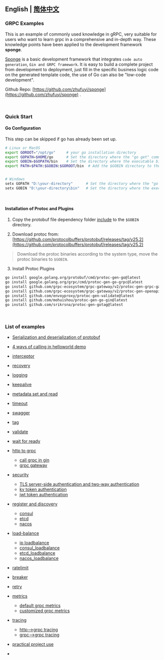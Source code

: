 ## English  | [简体中文](readme-cn.md)

### GRPC Examples

This is an example of commonly used knowledge in gRPC, very suitable for users who want to learn grpc in a comprehensive and in-depth way. These knowledge points have been applied to the development framework **sponge**.

[Sponge](https://github.com/zhufuyi/sponge) is a basic development framework that integrates `code auto generation`, `Gin and GRPC framework`. It is easy to build a complete project from development to deployment, just fill in the specific business logic code on the generated template code, the use of Go can also be "low-code development".

Github Repo: [https://github.com/zhufuyi/sponge](https://github.com/zhufuyi/sponge) .

<br>

### Quick Start

#### Go Configuration

This step can be skipped if go has already been set up.

```bash
# Linux or MacOS
export GOROOT="/opt/go"     # your go installation directory
export GOPATH=$HOME/go      # Set the directory where the "go get" command downloads third-party packages
export GOBIN=$GOPATH/bin    # Set the directory where the executable binaries are compiled by the "go install" command.
export PATH=$PATH:$GOBIN:$GOROOT/bin  # Add the $GOBIN directory to the system path.


# Windows
setx GOPATH "D:\your-directory"      # Set the directory where the "go get" command downloads third-party packages
setx GOBIN "D:\your-directory\bin"   # Set the directory where the executable binary files generated by the "go install" command are stored.
```

<br>

#### Installation of Protoc and Plugins

1. Copy the protobuf file dependency folder [include](include) to the `$GOBIN` directory.

2. Download protoc from: [https://github.com/protocolbuffers/protobuf/releases/tag/v25.2](https://github.com/protocolbuffers/protobuf/releases/tag/v25.2)

> Download the protoc binaries according to the system type, move the protoc binaries to `$GOBIN`.

3. Install Protoc Plugins

```bash
go install google.golang.org/protobuf/cmd/protoc-gen-go@latest
go install google.golang.org/grpc/cmd/protoc-gen-go-grpc@latest
go install github.com/grpc-ecosystem/grpc-gateway/v2/protoc-gen-grpc-gateway@latest
go install github.com/grpc-ecosystem/grpc-gateway/v2/protoc-gen-openapiv2@latest
go install github.com/envoyproxy/protoc-gen-validate@latest
go install github.com/mohuishou/protoc-gen-go-gin@latest
go install github.com/srikrsna/protoc-gen-gotag@latest
```

<br>

### List of examples

- [Serialization and deserialization of protobuf](https://github.com/zhufuyi/grpc_examples/tree/main/protobuf)
- [4 ways of calling in helloworld demo](https://github.com/zhufuyi/grpc_examples/tree/main/helloworld)
- [interceptor](https://github.com/zhufuyi/grpc_examples/tree/main/interceptor)
- [recovery](https://github.com/zhufuyi/grpc_examples/tree/main/recovery)
- [logging](https://github.com/zhufuyi/grpc_examples/tree/main/logging)
- [keepalive](https://github.com/zhufuyi/grpc_examples/tree/main/keepalive)
- [metadata set and read](https://github.com/zhufuyi/grpc_examples/tree/main/metadata)
- [timeout](https://github.com/zhufuyi/grpc_examples/tree/main/timeout)
- [swagger](https://github.com/zhufuyi/grpc_examples/tree/main/swagger/example)
- [tag](https://github.com/zhufuyi/grpc_examples/tree/main/tag)
- [validate](https://github.com/zhufuyi/grpc_examples/tree/main/validate)
- [wait for ready](https://github.com/zhufuyi/grpc_examples/tree/main/waitForReady)
- [http to grpc](https://github.com/zhufuyi/grpc_examples/tree/main/httpToGrpc)
  - [call grpc in gin](https://github.com/zhufuyi/grpc_examples/tree/main/httpToGrpc/ginToGrpc)
  - [grpc gateway](https://github.com/zhufuyi/grpc_examples/tree/main/httpToGrpc/grpc-gateway)
- [security](https://github.com/zhufuyi/grpc_examples/tree/main/security)
  - [TLS server-side authentication and two-way authentication](https://github.com/zhufuyi/grpc_examples/tree/main/security/tls)
  - [kv token authentication](https://github.com/zhufuyi/grpc_examples/tree/main/security/kv_token)
  - [jwt token authentication](https://github.com/zhufuyi/grpc_examples/tree/main/security/jwt_token)
- [register and discovery](https://github.com/zhufuyi/grpc_examples/tree/main/registerDiscovery)
  - [consul](https://github.com/zhufuyi/grpc_examples/tree/main/registerDiscovery/consul)
  - [etcd](https://github.com/zhufuyi/grpc_examples/tree/main/registerDiscovery/etcd)
  - [nacos](https://github.com/zhufuyi/grpc_examples/tree/main/registerDiscovery/nacos)
- [load-balance](https://github.com/zhufuyi/grpc_examples/tree/main/loadbalance)
  - [ip loadbalance](https://github.com/zhufuyi/grpc_examples/tree/main/loadbalance/ipAddr)
  - [consul_loadbalance](https://github.com/zhufuyi/grpc_examples/tree/main/loadbalance/consul)
  - [etcd_loadbalance](https://github.com/zhufuyi/grpc_examples/tree/main/loadbalance/etcd)
  - [nacos_loadbalance](https://github.com/zhufuyi/grpc_examples/tree/main/loadbalance/nacos)
- [ratelimit](https://github.com/zhufuyi/grpc_examples/tree/main/ratelimit)
- [breaker](https://github.com/zhufuyi/grpc_examples/tree/main/breaker)
- [retry](https://github.com/zhufuyi/grpc_examples/tree/main/retry)
- [metrics](https://github.com/zhufuyi/grpc_examples/tree/main/metrics)
  - [default grpc metrics](https://github.com/zhufuyi/grpc_examples/tree/main/metrics/defaultMetrics)
  - [customized grpc metrics](https://github.com/zhufuyi/grpc_examples/tree/main/metrics/customMetrics)
- [tracing](https://github.com/zhufuyi/grpc_examples/tree/main/tracing)
  - [http-->grpc tracing](https://github.com/zhufuyi/grpc_examples/tree/main/tracing/http2rpc)
  - [grpc-->grpc tracing](https://github.com/zhufuyi/grpc_examples/tree/main/tracing/rpc2rpc)
- [practical project use](https://github.com/zhufuyi/grpc_examples/tree/main/usage)

- <br>
